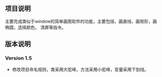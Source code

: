 ## 项目说明

主要完成类似于window的简单画图软件的功能，主要包括，画直线，画矩形，画椭圆，选择颜色，
清屏等指令。

## 版本说明
### Version 1.5
- 修改项目命名规则，类采用大驼峰，方法采用小驼峰，变量采用下划线。

